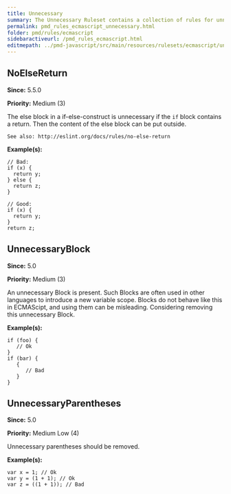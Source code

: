 ```yaml
---
title: Unnecessary
summary: The Unnecessary Ruleset contains a collection of rules for unnecessary code.
permalink: pmd_rules_ecmascript_unnecessary.html
folder: pmd/rules/ecmascript
sidebaractiveurl: /pmd_rules_ecmascript.html
editmepath: ../pmd-javascript/src/main/resources/rulesets/ecmascript/unnecessary.xml
---
```

## NoElseReturn

**Since:** 5.5.0

**Priority:** Medium (3)

The else block in a if-else-construct is unnecessary if the `if` block contains a return.
    Then the content of the else block can be put outside.
    
    See also: http://eslint.org/docs/rules/no-else-return

**Example(s):**

```
// Bad:
if (x) {
  return y;
} else {
  return z;
}

// Good:
if (x) {
  return y;
}
return z;
```

## UnnecessaryBlock

**Since:** 5.0

**Priority:** Medium (3)

An unnecessary Block is present.  Such Blocks are often used in other languages to
    introduce a new variable scope.  Blocks do not behave like this in ECMAScipt, and using them can
    be misleading.  Considering removing this unnecessary Block.

**Example(s):**

```
if (foo) {
   // Ok
}
if (bar) {
   {
      // Bad
   }
}
```

## UnnecessaryParentheses

**Since:** 5.0

**Priority:** Medium Low (4)

Unnecessary parentheses should be removed.

**Example(s):**

```
var x = 1; // Ok
var y = (1 + 1); // Ok
var z = ((1 + 1)); // Bad
```

